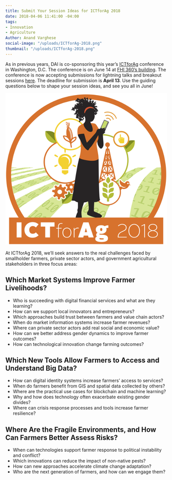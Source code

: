 ```yaml
---
title: Submit Your Session Ideas for ICTforAg 2018
date: 2018-04-06 11:41:00 -04:00
tags:
- Innovation
- Agriculture
Author: Anand Varghese
social-image: "/uploads/ICTforAg-2018.png"
thumbnail: "/uploads/ICTforAg-2018.png"
---
```


As in previous years, DAI is co-sponsoring this year’s [ICTforAg](http://ictforag.org/) conference in Washington, D.C. The conference is on June 14 at [FHI 360’s building](https://www.google.com/maps/place/FHI+360/@38.9151844,-77.0456242,15z/data=!4m5!3m4!1s0x0:0x96ade8a1ba6f2bc8!8m2!3d38.9151844!4d-77.0456242). The conference is now accepting submissions for lightning talks and breakout sessions [here](http://ictforag.org/present/). The deadline for submission is **April 13**. Use the guiding questions below to shape your session ideas, and see you all in June!

![ICTforAg-2018.png](/uploads/ICTforAg-2018.png)

<!--more-->

At ICTforAg 2018, we’ll seek answers to the real challenges faced by smallholder farmers, private sector actors, and government agricultural stakeholders in three focus areas:

## Which Market Systems Improve Farmer Livelihoods?

* Who is succeeding with digital financial services and what are they learning?
* How can we support local innovators and entrepreneurs?
* Which approaches build trust between farmers and value chain actors?
* When do market information systems increase farmer revenues?
* Where can private sector actors add real social and economic value?
* How can we better address gender dynamics to improve farmer outcomes?
* How can technological innovation change farming outcomes?

## Which New Tools Allow Farmers to Access and Understand Big Data?

* How can digital identity systems increase farmers’ access to services?
* When do farmers benefit from GIS and spatial data collected by others?
* Where are the practical use cases for blockchain and machine learning?
* Why and how does technology often exacerbate existing gender divides?
* Where can crisis response processes and tools increase farmer resilience?

## Where Are the Fragile Environments, and How Can Farmers Better Assess Risks?

* When can technologies support farmer response to political instability and conflict?
* Which innovations can reduce the impact of non-native pests?
* How can new approaches accelerate climate change adaptation?
* Who are the next generation of farmers, and how can we engage them?